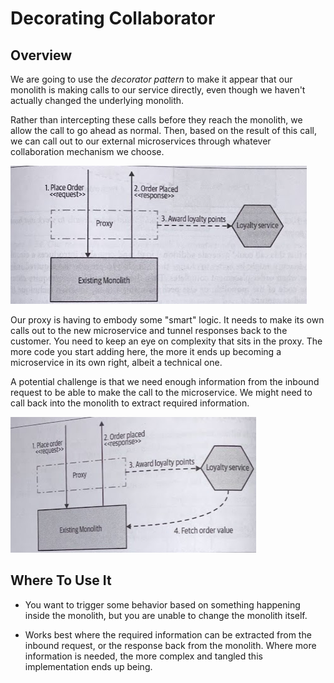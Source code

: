 # Decorating Collaborator

## Overview

We are going to use the *decorator pattern* to make it appear that our monolith is making calls to our service directly, even though we haven't actually changed the underlying monolith.

Rather than intercepting these calls before they reach the monolith, we allow the call to go ahead as normal. Then, based on the result of this call, we can call out to our external microservices through whatever collaboration mechanism we choose.

![](2021-11-11-23-30-44.png)

Our proxy is having to embody some "smart" logic. It needs to make its own calls out to the new microservice and tunnel responses back to the customer. You need to keep an eye on complexity that sits in the proxy. The more code you start adding here, the more it ends up becoming a microservice in its own right, albeit a technical one.

A potential challenge is that we need enough information from the inbound request to be able to make the call to the microservice. We might need to call back into the monolith to extract required information.

![](2021-11-11-23-34-39.png)

## Where To Use It

* You want to trigger some behavior based on something happening inside the monolith, but you are unable to change the monolith itself.

* Works best where the required information can be extracted from the inbound request, or the response back from the monolith. Where more information is needed, the more complex and tangled this implementation ends up being.
